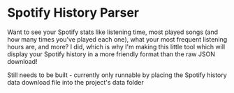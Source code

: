 # Spotify History Parser
Want to see your Spotify stats like listening time, most played songs (and how many times you've played each one), what your most frequent listening hours are, and more? I did, which is why I'm making this little tool which will display your Spotify history in a more friendly format than the raw JSON download!

Still needs to be built - currently only runnable by placing the Spotify history data download file into the project's data folder

